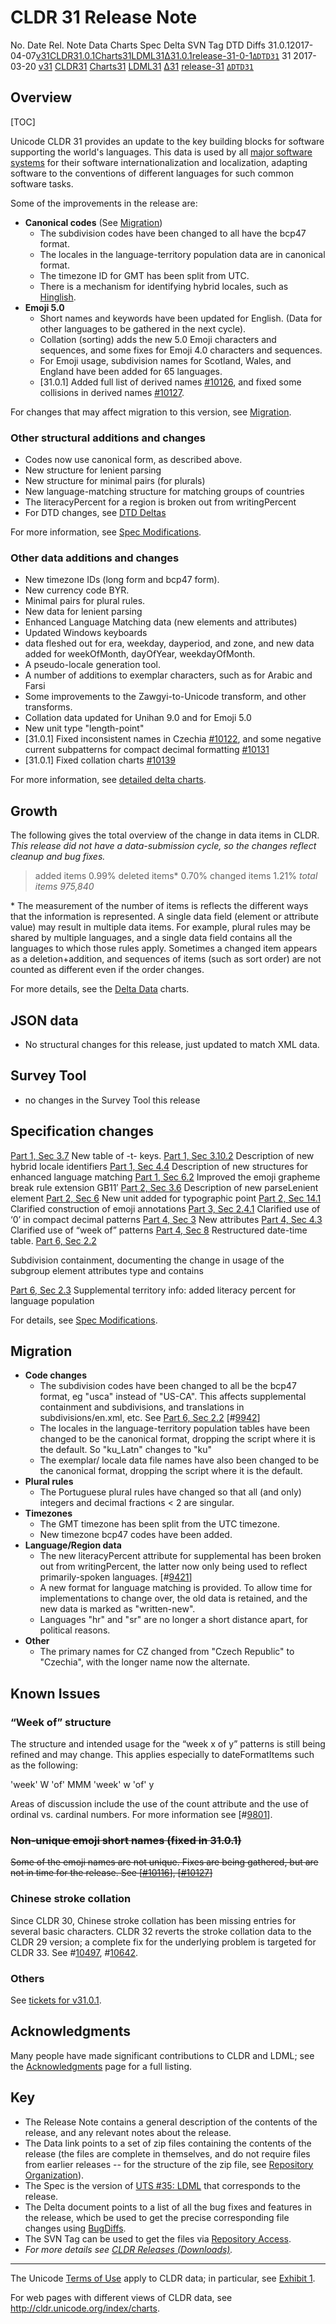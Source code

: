 # CLDR 31 Release Note

No. Date Rel. Note Data Charts Spec Delta SVN Tag DTD Diffs
31.0.12017-04-07[v31](http://cldr.unicode.org/index/downloads/cldr-31)[CLDR31.0.1](http://www.unicode.org/Public/cldr/31.0.1/)[Charts31](http://www.unicode.org/cldr/charts/31/)[LDML31](http://www.unicode.org/reports/tr35/tr35-47/tr35.html)[Δ31.0.1](http://unicode.org/cldr/trac/query?resolution=fixed&milestone=31&milestone=31.0.1&group=component&max=999&col=id&col=summary&col=owner&col=type&col=status&col=priority&col=time&order=priority)[release-31-0-1](http://www.unicode.org/repos/cldr/tags/release-31-0-1/)[`ΔDTD31`](http://unicode.org/cldr/trac/changeset?reponame=&new=HEAD@tags/release-31/common/dtd&old=HEAD@tags/release-30/common/dtd)
31 2017-03-20 [v31](http://cldr.unicode.org/index/downloads/cldr-31)
[CLDR31](http://unicode.org/Public/cldr/31/)
[Charts31](http://www.unicode.org/cldr/charts/31/)
[LDML31](http://www.unicode.org/reports/tr35/tr35-47/tr35.html)
[Δ31](http://unicode.org/cldr/trac/query?resolution=fixed&milestone=31&group=component&max=999)
[release-31](http://www.unicode.org/repos/cldr/tags/release-31/)
[`ΔDTD31`](http://unicode.org/cldr/trac/changeset?reponame=&new=HEAD@tags/release-31/common/dtd&old=HEAD@tags/release-30/common/dtd)

## Overview

[TOC]

Unicode CLDR 31 provides an update to the key building blocks for software
supporting the world's languages. This data is used by all [major software
systems](http://cldr.unicode.org/index#TOC-Who-uses-CLDR-) for their software
internationalization and localization, adapting software to the conventions of
different languages for such common software tasks.

Some of the improvements in the release are:

*   **Canonical codes** (See [Migration](cldr-31.md))
    *   The subdivision codes have been changed to all have the bcp47 format.
    *   The locales in the language-territory population data are in canonical
        format.
    *   The timezone ID for GMT has been split from UTC.
    *   There is a mechanism for identifying hybrid locales, such as
        [Hinglish](http://unicode.org/repos/cldr/trunk/specs/ldml/tr35.html#Hybrid_Locale).
*   **Emoji 5.0**
    *   Short names and keywords have been updated for English. (Data for other
        languages to be gathered in the next cycle).
    *   Collation (sorting) adds the new 5.0 Emoji characters and sequences, and
        some fixes for Emoji 4.0 characters and sequences.
    *   For Emoji usage, subdivision names for Scotland, Wales, and England have
        been added for 65 languages.
    *   \[31.0.1\] Added full list of derived names
        [#](http://unicode.org/cldr/trac/ticket/10126)[10126](http://unicode.org/cldr/trac/ticket/10126),
        and fixed some collisions in derived names
        [#](http://unicode.org/cldr/trac/ticket/10127)[10127](http://unicode.org/cldr/trac/ticket/10127).

For changes that may affect migration to this version, see
[Migration](cldr-31.md).

### Other structural additions and changes

*   Codes now use canonical form, as described above.
*   New structure for lenient parsing
*   New structure for minimal pairs (for plurals)
*   New language-matching structure for matching groups of countries
*   The literacyPercent for a region is broken out from writingPercent
*   For DTD changes, see [DTD
    Deltas](http://www.unicode.org/cldr/charts/31/supplemental/dtd_deltas.html)

For more information, see [Spec
Modifications](http://unicode.org/repos/cldr/trunk/specs/ldml/tr35.html#Modifications).

### Other data additions and changes

*   New timezone IDs (long form and bcp47 form).
*   New currency code BYR.
*   Minimal pairs for plural rules.
*   New data for lenient parsing
*   Enhanced Language Matching data (new elements and attributes)
*   Updated Windows keyboards
*   <fields> data fleshed out for era, weekday, dayperiod, and zone, and new
    <fields> data added for weekOfMonth, dayOfYear, weekdayOfMonth.
*   A pseudo-locale generation tool.
*   A number of additions to exemplar characters, such as for Arabic and Farsi
*   Some improvements to the Zawgyi-to-Unicode transform, and other transforms.
*   Collation data updated for Unihan 9.0 and for Emoji 5.0
*   New unit type "length-point"
*   \[31.0.1\] Fixed inconsistent names in Czechia
    [#10122](http://unicode.org/cldr/trac/ticket/10122), and some negative
    current subpatterns for compact decimal formatting
    [#10131](http://unicode.org/cldr/trac/ticket/10131)
*   \[31.0.1\] Fixed collation charts
    [#10139](http://unicode.org/cldr/trac/ticket/10139)

For more information, see [detailed delta
charts](http://www.unicode.org/cldr/charts/31/delta/index.html).

## Growth

The following gives the total overview of the change in data items in CLDR.
*This release did not have a data-submission cycle, so the changes reflect
cleanup and bug fixes.*

> added items
> 0.99%
> deleted items\*                                                         0.70%
> changed items                                                   1.21%
> *total items*                                                   *975,840*

\* The measurement of the number of items is reflects the different ways that
the information is represented. A single data field (element or attribute value)
may result in multiple data items. For example, plural rules may be shared by
multiple languages, and a single data field contains all the languages to which
those rules apply. Sometimes a changed item appears as a deletion+addition, and
sequences of items (such as sort order) are not counted as different even if the
order changes.

For more details, see the [Delta
Data](http://www.unicode.org/cldr/charts/31/delta/index.html) charts.

## JSON data

*   No structural changes for this release, just updated to match XML data.

## Survey Tool

*   no changes in the Survey Tool this release

## Specification changes

[Part 1, Sec
3.7](http://www.unicode.org/reports/tr35/tr35-47/tr35.html#t_Extension) New
table of -t- keys. [Part 1, Sec
3.10.2](http://www.unicode.org/reports/tr35/tr35-47/tr35.html#Hybrid_Locale)
Description of new hybrid locale identifiers [Part 1, Sec
4.4](http://www.unicode.org/reports/tr35/tr35-47/tr35.html#LanguageMatching)
Description of new structures for enhanced language matching [Part 1, Sec
6.2](http://www.unicode.org/reports/tr35/tr35-47/tr35.html#Extended_Pictographic)
Improved the emoji grapheme break rule extension GB11′ [Part 2, Sec
3.6](http://www.unicode.org/reports/tr35/tr35-47/tr35-general.html#Character_Parse_Lenient)
Description of new parseLenient element [Part 2, Sec
6](http://www.unicode.org/reports/tr35/tr35-47/tr35-general.html#Unit_Elements)
New unit added for typographic point
[Part 2, Sec
14.1](http://www.unicode.org/reports/tr35/tr35-47/tr35-general.html#SynthesizingNames)
Clarified construction of emoji annotations [Part 3, Sec
2.4.1](http://www.unicode.org/reports/tr35/tr35-47/tr35-numbers.html#Compact_Number_Formats)
Clarified use of ‘0’ in compact decimal patterns [Part 4, Sec
3](http://www.unicode.org/reports/tr35/tr35-47/tr35-dates.html#Calendar_Fields)
New <field> attributes [Part 4, Sec
4.3](http://www.unicode.org/reports/tr35/tr35-47/tr35-dates.html#Week_Data)
Clarified use of “week of” patterns [Part 4, Sec
8](http://www.unicode.org/reports/tr35/tr35-47/tr35-dates.html#Date_Format_Patterns)
Restructured date-time table. [Part 6, Sec
2.2](http://www.unicode.org/reports/tr35/tr35-47/tr35-info.html#Subdivision_Containment)

Subdivision containment, documenting the change in usage of the subgroup element
attributes type and contains

[Part 6, Sec
2.3](http://www.unicode.org/reports/tr35/tr35-47/tr35-info.html#Supplemental_Territory_Information)
Supplemental territory info: added literacy percent for language population

For details, see [Spec
Modifications](http://www.unicode.org/reports/tr35/tr35-47/tr35.html#Modifications).

## Migration

*   **Code changes**
    *   The subdivision codes have been changed to all be the bcp47 format, eg
        "usca" instead of "US-CA". This affects supplemental containment and
        subdivisions, and translations in subdivisions/en.xml, etc. See [Part 6,
        Sec
        2.2](http://www.unicode.org/reports/tr35/tr35-47/tr35-info.html#Subdivision_Containment)
        \[#[9942](http://unicode.org/cldr/trac/ticket/9942)\]
    *   The locales in the language-territory population tables have been
        changed to be the canonical format, dropping the script where it is the
        default. So "ku_Latn" changes to "ku"
    *   The exemplar/ locale data file names have also been changed to be the
        canonical format, dropping the script where it is the default.
*   **Plural rules**
    *   The Portuguese plural rules have changed so that all (and only) integers
        and decimal fractions < 2 are singular.
*   **Timezones**
    *   The GMT timezone has been split from the UTC timezone.
    *   New timezone bcp47 codes have been added.
*   **Language/Region data**
    *   The new literacyPercent attribute for supplemental <languagePopulation>
        has been broken out from writingPercent, the latter now only being used
        to reflect primarily-spoken languages.
        \[#[9421](http://unicode.org/cldr/trac/ticket/9421)\]
    *   A new format for language matching is provided. To allow time for
        implementations to change over, the old data is retained, and the new
        data is marked as "written-new".
    *   Languages "hr" and "sr" are no longer a short distance apart, for
        political reasons.
*   **Other**
    *   The primary names for CZ changed from "Czech Republic" to "Czechia",
        with the longer name now the alternate.

## Known Issues

### “Week of” structure

The structure and intended usage for the “week x of y” patterns is still being
refined and may change. This applies especially to dateFormatItems such as the
following:

<dateFormatItem id="MMMMW" count=...>'week' W 'of' MMM</dateFormatItem>
<dateFormatItem id="yw" count=...>'week' w 'of' y</dateFormatItem>

Areas of discussion include the use of the count attribute and the use of
ordinal vs. cardinal numbers. For more information see
\[#[9801](http://unicode.org/cldr/trac/ticket/9801)\].

### ~~Non-unique emoji short names (fixed in 31.0.1)~~

~~Some of the emoji names are not unique. Fixes are being gathered, but are not
in time for the release. See
\[[#10116](http://unicode.org/cldr/trac/ticket/10116)\],
\[[#10127](http://unicode.org/cldr/trac/ticket/10127)\]~~

### Chinese stroke collation

Since CLDR 30, Chinese stroke collation has been missing entries for several
basic characters. CLDR 32 reverts the stroke collation data to the CLDR 29
version; a complete fix for the underlying problem is targeted for CLDR 33. See
#[10497](http://unicode.org/cldr/trac/ticket/10497),
#[10642](http://unicode.org/cldr/trac/ticket/10642).

### Others

See [tickets for v31.0.1](http://unicode.org/cldr/trac/query?milestone=31.0.1).

## Acknowledgments

Many people have made significant contributions to CLDR and LDML; see the
[Acknowledgments](../acknowledgments.md) page for a full listing.

## Key

*   The Release Note contains a general description of the contents of the
    release, and any relevant notes about the release.
*   The Data link points to a set of zip files containing the contents of the
    release (the files are complete in themselves, and do not require files from
    earlier releases -- for the structure of the zip file, see
    [Repository
    Organization](http://cldr.unicode.org/index/downloads#Repository_Organization)).
*   The Spec is the version of                      [UTS #35:
    LDML](http://www.unicode.org/reports/tr35/) that corresponds to the release.
*   The Delta document points to a list of all the bug fixes and features in the
    release, which be used to get the precise corresponding file changes using
    [BugDiffs](http://unicode.org/cgi-bin/bugdiffs.pl).
*   The SVN Tag can be used to get the files via [Repository
    Access](http://cldr.unicode.org/index/downloads#latest_draft_version).
*   *For more details see [CLDR Releases (Downloads)](index.md).*

---

The Unicode [Terms of Use](http://unicode.org/copyright.html) apply to CLDR
data; in particular, see [Exhibit
1](http://unicode.org/copyright.html#Exhibit1).

For web pages with different views of CLDR data, see
<http://cldr.unicode.org/index/charts>.
